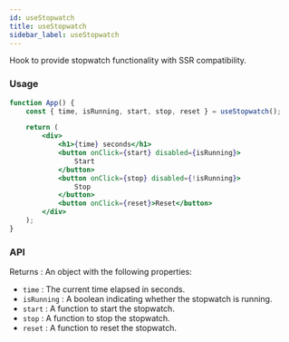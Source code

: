 ```yaml
---
id: useStopwatch
title: useStopwatch
sidebar_label: useStopwatch
---
```


Hook to provide stopwatch functionality with SSR compatibility.

### Usage

```jsx
function App() {
	const { time, isRunning, start, stop, reset } = useStopwatch();

	return (
		<div>
			<h1>{time} seconds</h1>
			<button onClick={start} disabled={isRunning}>
				Start
			</button>
			<button onClick={stop} disabled={!isRunning}>
				Stop
			</button>
			<button onClick={reset}>Reset</button>
		</div>
	);
}
```

### API

Returns : An object with the following properties:

- `time` : The current time elapsed in seconds.
- `isRunning` : A boolean indicating whether the stopwatch is running.
- `start` : A function to start the stopwatch.
- `stop` : A function to stop the stopwatch.
- `reset` : A function to reset the stopwatch.
